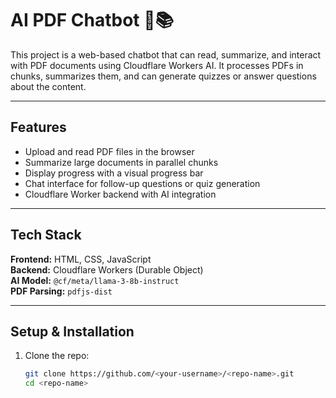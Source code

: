 # AI PDF Chatbot 🤖📚

This project is a web-based chatbot that can read, summarize, and interact with PDF documents using Cloudflare Workers AI. It processes PDFs in chunks, summarizes them, and can generate quizzes or answer questions about the content.

---

## Features

- Upload and read PDF files in the browser
- Summarize large documents in parallel chunks
- Display progress with a visual progress bar
- Chat interface for follow-up questions or quiz generation
- Cloudflare Worker backend with AI integration

---

## Tech Stack

**Frontend:** HTML, CSS, JavaScript  
**Backend:** Cloudflare Workers (Durable Object)  
**AI Model:** `@cf/meta/llama-3-8b-instruct`  
**PDF Parsing:** `pdfjs-dist`

---

## Setup & Installation

1. Clone the repo:
   ```bash
   git clone https://github.com/<your-username>/<repo-name>.git
   cd <repo-name>
